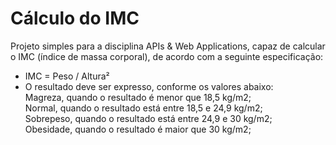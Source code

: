 # Cálculo do IMC
Projeto simples para a disciplina APIs & Web Applications, capaz de calcular o IMC (índice de massa corporal), de acordo com a seguinte especificação:
- IMC = Peso / Altura²
- O resultado deve ser expresso, conforme os valores abaixo:    
Magreza, quando o resultado é menor que 18,5 kg/m2;    
Normal, quando o resultado está entre 18,5 e 24,9 kg/m2;    
Sobrepeso, quando o resultado está entre 24,9 e 30 kg/m2;    
Obesidade, quando o resultado é maior que 30 kg/m2;    
